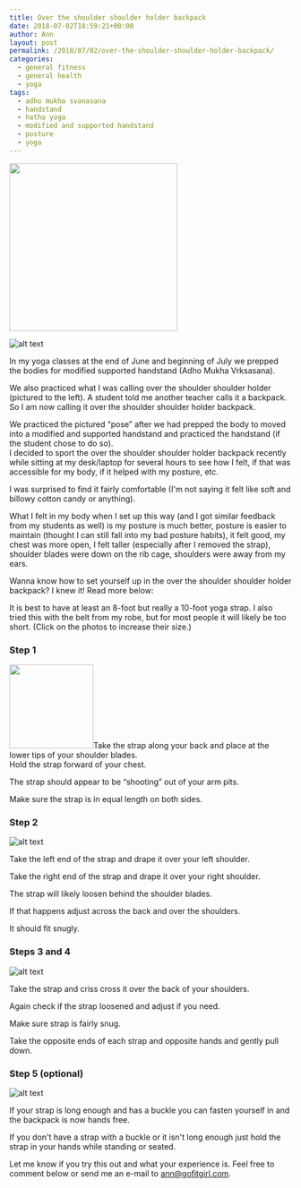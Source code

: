 ```yaml
---
title: Over the shoulder shoulder holder backpack
date: 2018-07-02T18:59:21+00:00
author: Ann
layout: post
permalink: /2018/07/02/over-the-shoulder-shoulder-holder-backpack/
categories:
  - general fitness
  - general health
  - yoga
tags:
  - adho mukha svanasana
  - handstand
  - hatha yoga
  - modified and supported handstand
  - posture
  - yoga
---
```

<a href="http://gofitgirl.com/2018/07/over-the-shoulder-shoulder-holder-backpack/backpack-at-desk/" rel="attachment wp-att-16139"><img class="alignleft wp-image-16139 size-medium" src="" alt="" width="300" height="300" /></a>

![alt text](http://gofitgirl.com/wp-content/uploads/2018/06/Backpack-at-desk.jpg "")

In my yoga classes at the end of June and beginning of July we prepped the bodies for modified supported handstand (Adho Mukha Vrksasana).  

We also practiced what I was calling over the shoulder shoulder holder (pictured to the left). A student told me another teacher calls it a backpack. So I am now calling it over the shoulder shoulder holder backpack.  

We practiced the pictured &#8220;pose&#8221; after we had prepped the body to moved into a modified and supported handstand and practiced the handstand (if the student chose to do so).  
I decided to sport the over the shoulder shoulder holder backpack recently while sitting at my desk/laptop for several hours to see how I felt, if that was accessible for my body, if it helped with my posture, etc.  

I was surprised to find it fairly comfortable (I'm not saying it felt like soft and billowy cotton candy or anything).  

What I felt in my body when I set up this way (and I got similar feedback from my students as well) is my posture is much better, posture is easier to maintain (thought I can still fall into my bad posture habits), it felt good, my chest was more open, I felt taller (especially after I removed the strap), shoulder blades were down on the rib cage, shoulders were away from my ears.  

Wanna know how to set yourself up in the over the shoulder shoulder holder backpack? I knew it! Read more below:  

It is best to have at least an 8-foot but really a 10-foot yoga strap. I also tried this with the belt from my robe, but for most people it will likely be too short. (Click on the photos to increase their size.)

### Step 1

<a href="http://gofitgirl.com/2018/07/over-the-shoulder-shoulder-holder-backpack/backpack-set-up-1/" rel="attachment wp-att-16141"><img class="alignleft size-thumbnail wp-image-16141" src="http://gofitgirl.com/wp-content/uploads/2018/06/Backpack-set-up-1-150x150.jpg" alt="" width="150" height="150" /></a>Take the strap along your back and place at the lower tips of your shoulder blades.  
Hold the strap forward of your chest.  

The strap should appear to be &#8220;shooting&#8221; out of your arm pits.  

Make sure the strap is in equal length on both sides.

### 

### Step 2

![alt text](http://gofitgirl.com/wp-content/uploads/2018/06/Backpack-set-up-2-150x150.jpg "")

Take the left end of the strap and drape it over your left shoulder.  

Take the right end of the strap and drape it over your right shoulder.  

The strap will likely loosen behind the shoulder blades.  

If that happens adjust across the back and over the shoulders.  

It should fit snugly.

### Steps 3 and 4

![alt text](http://gofitgirl.com/wp-content/uploads/2018/06/Backpack-set-up-3-150x150.jpg "")

Take the strap and criss cross it over the back of your shoulders.  

Again check if the strap loosened and adjust if you need. 
 
Make sure strap is fairly snug.  

Take the opposite ends of each strap and opposite hands and gently pull down.

### Step 5 (optional)

![alt text](http://gofitgirl.com/wp-content/uploads/2018/06/Backpack-set-up-4-150x150.jpg "")

If your strap is long enough and has a buckle you can fasten yourself in and the backpack is now hands free.  

If you don't have a strap with a buckle or it isn't long enough just hold the strap in your hands while standing or seated.  

Let me know if you try this out and what your experience is. Feel free to comment below or send me an e-mail to <ann@gofitgirl.com>.